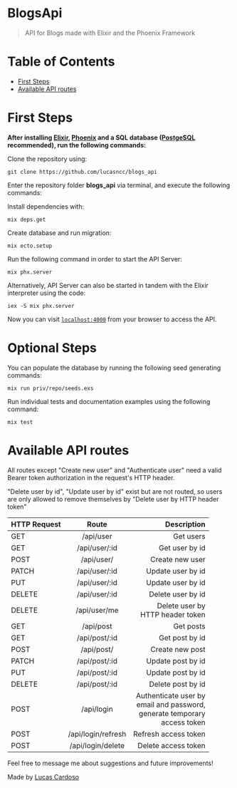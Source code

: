 # BlogsApi

> API for Blogs made with Elixir and the Phoenix Framework

# Table of Contents

* [First Steps](#first-steps)
* [Available API routes](#available-api-routes)


# First Steps

**After installing [Elixir](https://elixir-lang.org/install.html), [Phoenix](https://hexdocs.pm/phoenix/installation.html) and a SQL database ([PostgeSQL](https://www.postgresql.org/download/) recommended), run the following commands:**

Clone the repository using:
```
git clone https://github.com/lucasncc/blogs_api
```

Enter the repository folder **blogs_api** via terminal, and execute the following commands:

Install dependencies with:
```
mix deps.get
```

Create database and run migration:
```
mix ecto.setup
```

Run the following command in order to start the API Server:
```
mix phx.server
```

Alternatively, API Server can also be started in tandem with the Elixir interpreter using the code:
```
iex -S mix phx.server
```

Now you can visit [`localhost:4000`](http://localhost:4000) from your browser to access the API.

# Optional Steps

You can populate the database by running the following seed generating commands:
```
mix run priv/repo/seeds.exs
```

Run individual tests and documentation examples using the following command:
```
mix test
```

# Available API routes

All routes except "Create new user" and "Authenticate user" need a valid Bearer token authorization in the request's HTTP header.

"Delete user by id", "Update user by id" exist but are not routed, so users are only allowed to remove themselves by "Delete user by HTTP header token"

| HTTP Request | Route | Description |
|----------|:-------------:|------:|
| GET | /api/user | Get users |
| GET | /api/user/:id | Get user by id |
| POST | /api/user/ | Create new user |
| PATCH | /api/user/:id | Update user by id |
| PUT | /api/user/:id | Update user by id |
| DELETE | /api/user/:id | Delete user by id |
| DELETE | /api/user/me | Delete user by <br />HTTP header token |
| GET | /api/post | Get posts |
| GET | /api/post/:id | Get post by id |
| POST | /api/post/ | Create new post |
| PATCH | /api/post/:id | Update post by id |
| PUT | /api/post/:id | Update post by id |
| DELETE | /api/post/:id | Delete post by id |
| POST | /api/login | Authenticate user by <br />email and password, <br />generate temporary <br />access token |
| POST | /api/login/refresh | Refresh access token |
| POST | /api/login/delete | Delete access token |


Feel free to message me about suggestions and future improvements!

Made by [Lucas Cardoso](https://github.com/lucasncc)


